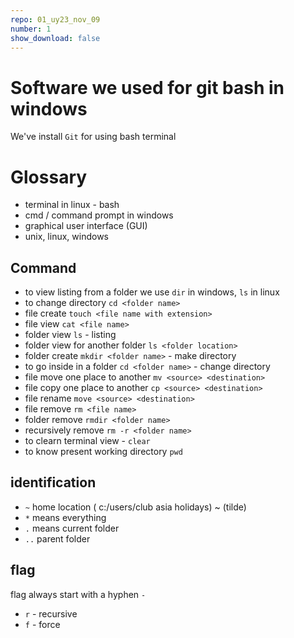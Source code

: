 ```yaml
---
repo: 01_uy23_nov_09
number: 1
show_download: false
---
```


# Software we used for git bash in windows
We've install `Git` for using bash terminal

# Glossary

* terminal in linux - bash
* cmd / command prompt in windows
* graphical user interface (GUI)
* unix, linux, windows


## Command 
* to view listing from a folder we use `dir` in windows, `ls` in linux
* to change directory `cd <folder name>`
* file create  `touch <file name with extension>`
* file view `cat <file name>`
* folder view `ls` - listing 
* folder view for another folder `ls <folder location>`
* folder create `mkdir <folder name>` - make directory
* to go inside in a folder `cd <folder name>` - change directory
* file move one place to another `mv <source> <destination>`
* file copy one place to another `cp <source> <destination>`
* file rename  `move <source> <destination>`
* file remove `rm <file name>`
* folder remove `rmdir <folder name>`
* recursively remove `rm -r <folder name>`
* to clearn terminal view - `clear`
* to know present working directory `pwd`

## identification
* `~` home location ( c:/users/club asia holidays) ~ (tilde)
* `*` means everything
* `.` means current folder
* `..` parent folder

## flag
flag always start with a hyphen `-`

* `r` - recursive 
* `f` - force










